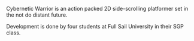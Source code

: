 Cybernetic Warrior is an action packed 2D side-scrolling platformer set in the not do distant future.

Development is done by four students at Full Sail University in their SGP class.